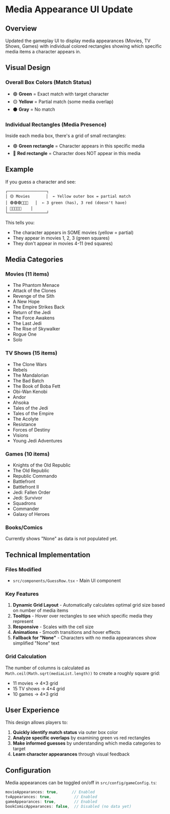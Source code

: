 # Media Appearance UI Update

## Overview

Updated the gameplay UI to display media appearances (Movies, TV Shows, Games) with individual colored rectangles showing which specific media items a character appears in.

## Visual Design

### Overall Box Colors (Match Status)

- 🟢 **Green** = Exact match with target character
- 🟡 **Yellow** = Partial match (some media overlap)
- ⚫ **Gray** = No match

### Individual Rectangles (Media Presence)

Inside each media box, there's a grid of small rectangles:

- 🟢 **Green rectangle** = Character appears in this specific media
- 🔴 **Red rectangle** = Character does NOT appear in this media

## Example

If you guess a character and see:

```
┌─────────────────┐
│ 🟡 Movies       │  ← Yellow outer box = partial match
│ 🟢🟢🟢🔴🔴🔴   │  ← 3 green (has), 3 red (doesn't have)
│ 🔴🔴🔴🔴🔴    │
└─────────────────┘
```

This tells you:

- The character appears in SOME movies (yellow = partial)
- They appear in movies 1, 2, 3 (green squares)
- They don't appear in movies 4-11 (red squares)

## Media Categories

### Movies (11 items)

- The Phantom Menace
- Attack of the Clones
- Revenge of the Sith
- A New Hope
- The Empire Strikes Back
- Return of the Jedi
- The Force Awakens
- The Last Jedi
- The Rise of Skywalker
- Rogue One
- Solo

### TV Shows (15 items)

- The Clone Wars
- Rebels
- The Mandalorian
- The Bad Batch
- The Book of Boba Fett
- Obi-Wan Kenobi
- Andor
- Ahsoka
- Tales of the Jedi
- Tales of the Empire
- The Acolyte
- Resistance
- Forces of Destiny
- Visions
- Young Jedi Adventures

### Games (10 items)

- Knights of the Old Republic
- The Old Republic
- Republic Commando
- Battlefront
- Battlefront II
- Jedi: Fallen Order
- Jedi: Survivor
- Squadrons
- Commander
- Galaxy of Heroes

### Books/Comics

Currently shows "None" as data is not populated yet.

## Technical Implementation

### Files Modified

- `src/components/GuessRow.tsx` - Main UI component

### Key Features

1. **Dynamic Grid Layout** - Automatically calculates optimal grid size based on number of media items
2. **Tooltips** - Hover over rectangles to see which specific media they represent
3. **Responsive** - Scales with the cell size
4. **Animations** - Smooth transitions and hover effects
5. **Fallback for "None"** - Characters with no media appearances show simplified "None" text

### Grid Calculation

The number of columns is calculated as `Math.ceil(Math.sqrt(mediaList.length))` to create a roughly square grid:

- 11 movies → 4×3 grid
- 15 TV shows → 4×4 grid
- 10 games → 4×3 grid

## User Experience

This design allows players to:

1. **Quickly identify match status** via outer box color
2. **Analyze specific overlaps** by examining green vs red rectangles
3. **Make informed guesses** by understanding which media categories to target
4. **Learn character appearances** through visual feedback

## Configuration

Media appearances can be toggled on/off in `src/config/gameConfig.ts`:

```typescript
movieAppearances: true,      // Enabled
tvAppearances: true,          // Enabled
gameAppearances: true,        // Enabled
bookComicAppearances: false,  // Disabled (no data yet)
```
